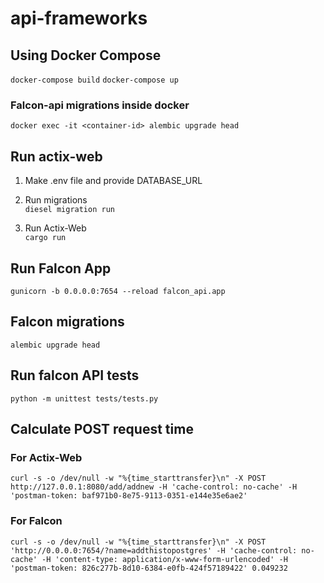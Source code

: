 # api-frameworks

## Using Docker Compose

`docker-compose build`
`docker-compose up`

### Falcon-api migrations inside docker

`docker exec -it <container-id> alembic upgrade head`

## Run actix-web

1. Make .env file and provide DATABASE_URL

2. Run migrations </br>
   `diesel migration run`

3. Run Actix-Web </br>
   `cargo run`

## Run Falcon App

`gunicorn -b 0.0.0.0:7654 --reload falcon_api.app`

## Falcon migrations

`alembic upgrade head`

## Run falcon API tests

`python -m unittest tests/tests.py`

## Calculate POST request time

### For Actix-Web

`curl -s -o /dev/null -w "%{time_starttransfer}\n" -X POST http://127.0.0.1:8080/add/addnew -H 'cache-control: no-cache' -H 'postman-token: baf971b0-8e75-9113-0351-e144e35e6ae2'`

### For Falcon

`curl -s -o /dev/null -w "%{time_starttransfer}\n" -X POST 'http://0.0.0.0:7654/?name=addthistopostgres' -H 'cache-control: no-cache' -H 'content-type: application/x-www-form-urlencoded' -H 'postman-token: 826c277b-8d10-6384-e0fb-424f57189422' 0.049232`

